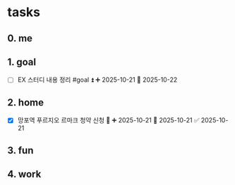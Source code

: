 # tasks
## 0. me
## 1. goal
- [ ] EX 스터디 내용 정리 #goal ⏫ ➕ 2025-10-21 📅 2025-10-22

## 2. home
- [x] 망포역 푸르지오 르마크 청약 신청 🔺 ➕ 2025-10-21 📅 2025-10-21 ✅ 2025-10-21

## 3. fun

## 4. work
